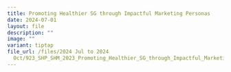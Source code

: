 ```yaml
---
title: Promoting Healthier SG through Impactful Marketing Personas
date: 2024-07-01
layout: file
description: ""
image: ""
variant: tiptap
file_url: /files/2024 Jul to 2024
  Oct/923_SHP_SHM_2023_Promoting_Healthier_SG_through_Impactful_Marketing_Personas.pdf
---
```

